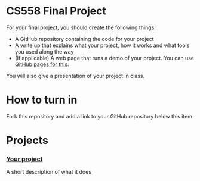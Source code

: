 CS558 Final Project
===================
For your final project, you should create the following things:

* A GitHub repository containing the code for your project
* A write up that explains what your project, how it works and what tools you used along the way
* (If applicable) A web page that runs a demo of your project.  You can use [GitHub pages for this](https://help.github.com/articles/creating-project-pages-manually).

You will also give a presentation of your project in class.

How to turn in
==============
Fork this repository and add a link to your GitHub repository below this item

Projects
========

### [Your project](https://github.com/yourname/yourpoject)
A short description of what it does